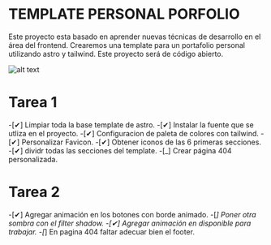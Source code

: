 # TEMPLATE PERSONAL PORFOLIO

Este proyecto esta basado en aprender nuevas técnicas de desarrollo en el área del frontend.
Crearemos una template para un portafolio personal utilizando astro y tailwind.
Este proyecto será de código abierto.

![alt text](picture-template-porfolio.jpg)
# Tarea 1

-[✔] Limpiar toda la base template de astro.
-[✔] Instalar la fuente que se utliza en el proyecto.
-[✔] Configuracion de paleta de colores con tailwind.
-[✔] Personalizar Favicon.
-[✔] Obtener iconos de las 6 primeras secciones.
-[✔] dividr todas las secciones del template.
-[_] Crear página 404 personalizada.

# Tarea 2
-[✔] Agregar animación en los botones con borde animado.
-[_] Poner otra sombra con el filter shadow.
-[✔] Agregar animación en disponible para trabajar.
-[_] En pagina 404 faltar adecuar bien el footer.
